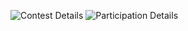 ![Contest Details](https://github.com/AshishGuptablog/Sentiment-Analysis/tree/master/Img/Innoplexus_Online_Hackathon.png)
![Participation Details](https://github.com/AshishGuptablog/Sentiment-Analysis/tree/master/Img/Participants.png)
